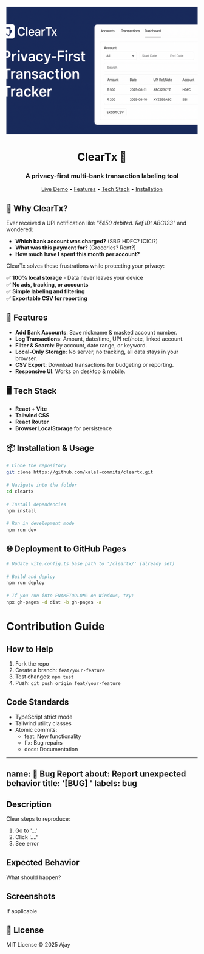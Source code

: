 <p align="center">
  <img src="assets/banner.png" alt="ClearTx Banner" width="800">
</p>

<h1 align="center">ClearTx 🏦</h1>
<h3 align="center">A privacy-first multi-bank transaction labeling tool</h3>

<p align="center">
  <a href="https://kalel-commits.github.io/cleartx/">Live Demo</a> • 
  <a href="#-features">Features</a> • 
  <a href="#-tech-stack">Tech Stack</a> • 
  <a href="#-installation--usage">Installation</a>
</p>


## 🌟 Why ClearTx?

Ever received a UPI notification like _"₹450 debited. Ref ID: ABC123"_ and wondered:
- **Which bank account was charged?** (SBI? HDFC? ICICI?)
- **What was this payment for?** (Groceries? Rent?)
- **How much have I spent this month per account?**

ClearTx solves these frustrations while protecting your privacy:

✅ **100% local storage** - Data never leaves your device  
✅ **No ads, tracking, or accounts**  
✅ **Simple labeling and filtering**  
✅ **Exportable CSV for reporting**

## 🚀 Features

- **Add Bank Accounts**: Save nickname & masked account number.
- **Log Transactions**: Amount, date/time, UPI ref/note, linked account.
- **Filter & Search**: By account, date range, or keyword.
- **Local-Only Storage**: No server, no tracking, all data stays in your browser.
- **CSV Export**: Download transactions for budgeting or reporting.
- **Responsive UI**: Works on desktop & mobile.

## 🖥️ Tech Stack

- **React + Vite**
- **Tailwind CSS**
- **React Router**
- **Browser LocalStorage** for persistence

## 📦 Installation & Usage

```bash
# Clone the repository
git clone https://github.com/kalel-commits/cleartx.git

# Navigate into the folder
cd cleartx

# Install dependencies
npm install

# Run in development mode
npm run dev
```

## 🌐 Deployment to GitHub Pages

```bash
# Update vite.config.ts base path to '/cleartx/' (already set)

# Build and deploy
npm run deploy

# If you run into ENAMETOOLONG on Windows, try:
npx gh-pages -d dist -b gh-pages -a

```
# Contribution Guide

## How to Help
1. Fork the repo
2. Create a branch: `feat/your-feature`
3. Test changes: `npm test`
4. Push: `git push origin feat/your-feature`

## Code Standards
- TypeScript strict mode
- Tailwind utility classes
- Atomic commits:
  - feat: New functionality
  - fix: Bug repairs
  - docs: Documentation
---
name: 🐛 Bug Report
about: Report unexpected behavior
title: '[BUG] '
labels: bug
---

## Description
Clear steps to reproduce:

1. Go to '...'
2. Click '....'
3. See error

## Expected Behavior
What should happen?

## Screenshots
If applicable

## 📜 License

MIT License © 2025 Ajay
